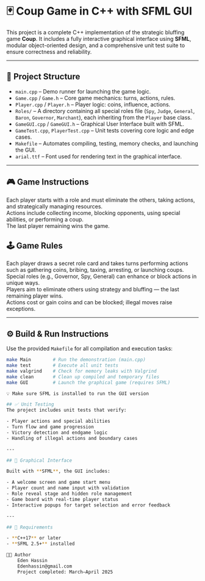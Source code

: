 # 🃏 Coup Game in C++ with SFML GUI

This project is a complete C++ implementation of the strategic bluffing game **Coup**. 
It includes a fully interactive graphical interface using **SFML**, 
modular object-oriented design, and a comprehensive unit test suite to ensure correctness and reliability.


---

## 📁 Project Structure

- `main.cpp` – Demo runner for launching the game logic.
- `Game.cpp` / `Game.h` – Core game mechanics: turns, actions, rules.
- `Player.cpp` / `Player.h` – Player logic: coins, influence, actions.
- `Roles/` – A directory containing all special roles file (`Spy`, `Judge`, `General`, `Baron`, `Governor`, `Marchant`), each inheriting from the `Player` base class.
- `GameGUI.cpp` / `GameGUI.h` – Graphical User Interface built with SFML.
- `GameTest.cpp`, `PlayerTest.cpp` – Unit tests covering core logic and edge cases.
- `Makefile` – Automates compiling, testing, memory checks, and launching the GUI.
- `arial.ttf` – Font used for rendering text in the graphical interface.

---

## 🎮 Game Instructions

Each player starts with a role and must eliminate the others, taking actions, and strategically managing resources.  
Actions include collecting income, blocking opponents, using special abilities, or performing a coup.  
The last player remaining wins the game.  

## 🕹️ Game Rules

Each player draws a secret role card and takes turns performing actions such as gathering coins, bribing, taxing, arresting, or launching coups.  
Special roles (e.g., Governor, Spy, General) can enhance or block actions in unique ways.  
Players aim to eliminate others using strategy and bluffing — the last remaining player wins.  
Actions cost or gain coins and can be blocked; illegal moves raise exceptions.

---

## ⚙️ Build & Run Instructions

Use the provided `Makefile` for all compilation and execution tasks:

```bash
make Main        # Run the demonstration (main.cpp)
make test        # Execute all unit tests
make valgrind    # Check for memory leaks with Valgrind
make clean       # Clean up compiled and temporary files
make GUI         # Launch the graphical game (requires SFML)

💡 Make sure SFML is installed to run the GUI version

## ✅ Unit Testing
The project includes unit tests that verify:

- Player actions and special abilities  
- Turn flow and game progression  
- Victory detection and endgame logic  
- Handling of illegal actions and boundary cases  

---

## 🎨 Graphical Interface

Built with **SFML**, the GUI includes:

- A welcome screen and game start menu  
- Player count and name input with validation  
- Role reveal stage and hidden role management  
- Game board with real-time player status  
- Interactive popups for target selection and error feedback  

---

## 📌 Requirements

- **C++17** or later  
- **SFML 2.5+** installed  

👩‍💻 Author
    Eden Hassin  
    Edenhassin@gmail.com  
    Project completed: March–April 2025


